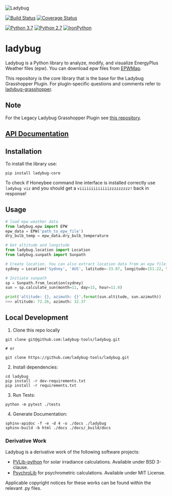 
![Ladybug](http://www.ladybug.tools/assets/img/ladybug.png)

[![Build Status](https://github.com/ladybug-tools/ladybug/workflows/CI/badge.svg)](https://github.com/ladybug-tools/ladybug/actions)
[![Coverage Status](https://coveralls.io/repos/github/ladybug-tools/ladybug/badge.svg?branch=master)](https://coveralls.io/github/ladybug-tools/ladybug)

[![Python 3.7](https://img.shields.io/badge/python-3.7-blue.svg)](https://www.python.org/downloads/release/python-370/) [![Python 2.7](https://img.shields.io/badge/python-2.7-green.svg)](https://www.python.org/downloads/release/python-270/) [![IronPython](https://img.shields.io/badge/ironpython-2.7-red.svg)](https://github.com/IronLanguages/ironpython2/releases/tag/ipy-2.7.8/)

# ladybug

Ladybug is a Python library to analyze, modify, and visualize EnergyPlus Weather files (epw). You can download epw files from [EPWMap](http://www.ladybug.tools/epwmap/).

This repository is the core library that is the base for the Ladybug Grasshopper Plugin. For plugin-specific questions and comments refer to [ladybug-grasshopper](https://github.com/ladybug-tools/ladybug-grasshopper).

## Note

For the Legacy Ladybug Grasshopper Plugin see [this repository](https://github.com/ladybug-tools/ladybug-legacy).

## [API Documentation](https://www.ladybug.tools/ladybug/docs/)

## Installation

To install the library use:

`pip install ladybug-core`

To check if Honeybee command line interface is installed correctly use `ladybug viz` and you
should get a `viiiiiiiiiiiiizzzzzzzzz!` back in response!

## Usage

```python
# load epw weather data
from ladybug.epw import EPW
epw_data = EPW('path_to_epw_file')
dry_bulb_temp = epw_data.dry_bulb_temperature

# Get altitude and longitude
from ladybug.location import Location
from ladybug.sunpath import Sunpath

# Create location. You can also extract location data from an epw file.
sydney = Location('Sydney', 'AUS', latitude=-33.87, longitude=151.22, time_zone=10)

# Initiate sunpath
sp = Sunpath.from_location(sydney)
sun = sp.calculate_sun(month=11, day=15, hour=11.0)

print('altitude: {}, azimuth: {}'.format(sun.altitude, sun.azimuth))
>>> altitude: 72.26, azimuth: 32.37
```

## Local Development
1. Clone this repo locally
```console
git clone git@github.com:ladybug-tools/ladybug.git

# or

git clone https://github.com/ladybug-tools/ladybug.git
```
2. Install dependencies:
```console
cd ladybug
pip install -r dev-requirements.txt
pip install -r requirements.txt
```

3. Run Tests:
```console
python -m pytest ./tests
```

4. Generate Documentation:
```console
sphinx-apidoc -f -e -d 4 -o ./docs ./ladybug
sphinx-build -b html ./docs ./docs/_build/docs
```

### Derivative Work

Ladybug is a derivative work of the following software projects:

* [PVLib-python](https://github.com/pvlib/pvlib-python) for solar irradiance calculations. Available under BSD 3-clause.
* [PsychroLib](https://github.com/psychrometrics/psychrolib) for psychrometric calculations. Available under MIT License.

Applicable copyright notices for these works can be found within the relevant .py files.
